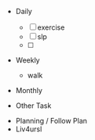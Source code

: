 - Daily
  - [ ] exercise
  - [ ] slp
  - [ ] 
- Weekly
  - walk
- Monthly

- Other Task

* Planning / Follow Plan
* Liv4ursl
